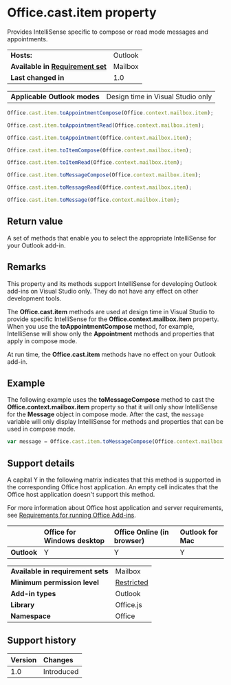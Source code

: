 
# Office.cast.item property
Provides IntelliSense specific to compose or read mode messages and appointments.

|||
|:-----|:-----|
|**Hosts:**|Outlook|
|**Available in [Requirement set](../../docs/overview/specify-office-hosts-and-api-requirements.md)**|Mailbox|
|**Last changed in**|1.0|



|||
|:-----|:-----|
|**Applicable Outlook modes**|Design time in Visual Studio only|

```js
Office.cast.item.toAppointmentCompose(Office.context.mailbox.item);
```

```js
Office.cast.item.toAppointmentRead(Office.context.mailbox.item);
```

```js
Office.cast.item.toAppointment(Office.context.mailbox.item);
```

```js
Office.cast.item.toItemCompose(Office.context.mailbox.item);
```

```js
Office.cast.item.toItemRead(Office.context.mailbox.item);
```

```js
Office.cast.item.toMessageCompose(Office.context.mailbox.item);
```

```js
Office.cast.item.toMessageRead(Office.context.mailbox.item);
```

```js
Office.cast.item.toMessage(Office.context.mailbox.item);
```


## Return value

A set of methods that enable you to select the appropriate IntelliSense for your Outlook add-in.


## Remarks

This property and its methods support IntelliSense for developing Outlook add-ins on Visual Studio only. They do not have any effect on other development tools.

The  **Office.cast.item** methods are used at design time in Visual Studio to provide specific IntelliSense for the **Office.context.mailbox.item** property. When you use the **toAppointmentCompose** method, for example, IntelliSense will show only the **Appointment** methods and properties that apply in compose mode.

At run time, the  **Office.cast.item** methods have no effect on your Outlook add-in.


## Example

The following example uses the  **toMessageCompose** method to cast the **Office.context.mailbox.item** property so that it will only show IntelliSense for the **Message** object in compose mode. After the cast, the `message` variable will only display IntelliSense for methods and properties that can be used in compose mode.


```js
var message = Office.cast.item.toMessageCompose(Office.context.mailbox.item);

```


## Support details


A capital Y in the following matrix indicates that this method is supported in the corresponding Office host application. An empty cell indicates that the Office host application doesn't support this method.

For more information about Office host application and server requirements, see [Requirements for running Office Add-ins](../../docs/overview/requirements-for-running-office-add-ins.md).

||Office for Windows desktop|Office Online (in browser)|Outlook for Mac|
|:-----|:-----|:-----|:-----|
|**Outlook**|Y|Y|Y|

|||
|:-----|:-----|
|**Available in requirement sets**|Mailbox|
|**Minimum permission level**|[Restricted](../../docs/develop/requesting-permissions-for-api-use-in-content-and-task-pane-add-ins.md)|
|**Add-in types**|Outlook|
|**Library**|Office.js|
|**Namespace**|Office|

## Support history



|**Version**|**Changes**|
|:-----|:-----|
|1.0|Introduced|
